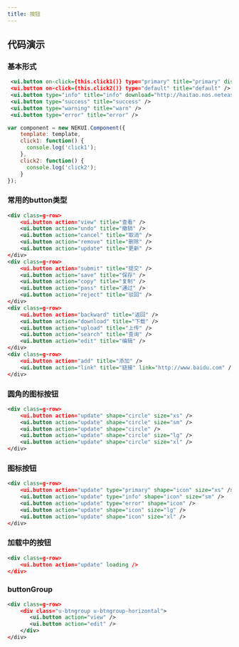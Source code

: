 ```yaml
---
title: 按钮
---
```


## 代码演示

### 基本形式

<!-- demo_start -->
<div class="m-example"></div>

```xml
 <ui.button on-click={this.click1()} type="primary" title="primary" disabled />
 <ui.button on-click={this.click2()} type="default" title="default" />
 <ui.button type="info" title="info" download="http://haitao.nos.netease.com/7f9272e9-4acc-4702-98cf-50ae274027d9.xlsx" />
 <ui.button type="success" title="success" />
 <ui.button type="warning" title="warn" />
 <ui.button type="error" title="error" />
```
```javascript
var component = new NEKUI.Component({
    template: template,
    click1: function() {
      console.log('click1');
    },
    click2: function() {
      console.log('click2');
    }
});
```
<!-- demo_end -->

### 常用的button类型

<!-- demo_start -->
<div class="m-example"></div>

```xml
<div class=g-row>
    <ui.button action="view" title="查看" />
    <ui.button action="undo" title="撤销" />
    <ui.button action="cancel" title="取消" />
    <ui.button action="remove" title="删除" />
    <ui.button action="update" title="更新" />
</div>
<div class=g-row>
    <ui.button action="submit" title="提交" />
    <ui.button action="save" title="保存" />
    <ui.button action="copy" title="复制" />
    <ui.button action="pass" title="通过" />
    <ui.button action="reject" title="驳回" />
</div>
<div class=g-row>
    <ui.button action="backward" title="返回" />
    <ui.button action="download" title="下载" />
    <ui.button action="upload" title="上传" />
    <ui.button action="search" title="查询" />
    <ui.button action="edit" title="编辑" />
</div>
<div class=g-row>
    <ui.button action="add" title="添加" />
    <ui.button action="link" title="链接" link="http://www.baidu.com" />
</div>
```
<!-- demo_end -->

### 圆角的图标按钮

<!-- demo_start -->
<div class="m-example"></div>

```xml
<div class=g-row>
    <ui.button action="update" shape="circle" size="xs" />
    <ui.button action="update" shape="circle" size="sm" />
    <ui.button action="update" shape="circle" />
    <ui.button action="update" shape="circle" size="lg" />
    <ui.button action="update" shape="circle" size="xl" />
</div>
```
<!-- demo_end -->

### 图标按钮

<!-- demo_start -->
<div class="m-example"></div>

```xml
<div class=g-row>
    <ui.button action="update" type="primary" shape="icon" size="xs" />
    <ui.button action="update" type="info" shape="icon" size="sm" />
    <ui.button action="update" type="error" shape="icon" />
    <ui.button action="update" shape="icon" size="lg" />
    <ui.button action="update" shape="icon" size="xl" />
</div>
```
<!-- demo_end -->

### 加载中的按钮

<!-- demo_start -->
<div class="m-example"></div>

```xml
<div class=g-row>
    <ui.button action="update" loading />
</div>
```
<!-- demo_end -->

### buttonGroup

<!-- demo_start -->
<div class="m-example"></div>

```xml
<div class=g-row>
    <div class="u-btngroup u-btngroup-horizontal">
       <ui.button action="view" />
       <ui.button action="edit" />
    </div>
</div>
```
<!-- demo_end -->
